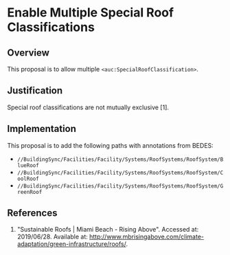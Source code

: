 # Enable Multiple Special Roof Classifications

## Overview

This proposal is to allow multiple `<auc:SpecialRoofClassification>`.

## Justification

Special roof classifications are not mutually exclusive [1].

## Implementation

This proposal is to add the following paths with annotations from BEDES:
* `//BuildingSync/Facilities/Facility/Systems/RoofSystems/RoofSystem/BlueRoof`
* `//BuildingSync/Facilities/Facility/Systems/RoofSystems/RoofSystem/CoolRoof`
* `//BuildingSync/Facilities/Facility/Systems/RoofSystems/RoofSystem/GreenRoof`

## References

1. "Sustainable Roofs | Miami Beach - Rising Above". Accessed at: 2019/06/28. Available at: http://www.mbrisingabove.com/climate-adaptation/green-infrastructure/roofs/.
